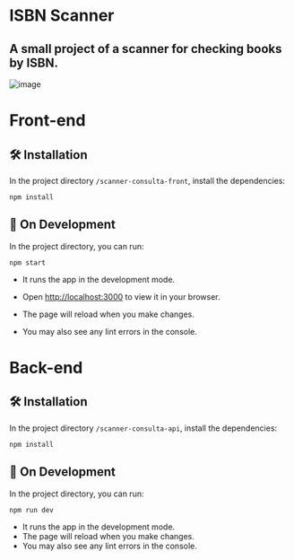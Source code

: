 # ISBN Scanner
## A small project of a scanner for checking books by ISBN.

![image](https://user-images.githubusercontent.com/113925909/230692222-266d0254-0f2a-463c-88e4-8a76cdba97ce.png)

# Front-end

## 🛠️ Installation

In the project directory `/scanner-consulta-front`, install the dependencies:
```
npm install
```

## 🌱 On Development

In the project directory, you can run:
```
npm start
```

- It runs the app in the development mode.
- Open [http://localhost:3000](http://localhost:3000) to view it in your browser.

- The page will reload when you make changes.
- You may also see any lint errors in the console.

# Back-end

## 🛠️ Installation

In the project directory `/scanner-consulta-api`, install the dependencies:
```
npm install
```

## 🌱 On Development

In the project directory, you can run:
```
npm run dev
```

- It runs the app in the development mode.
- The page will reload when you make changes.
- You may also see any lint errors in the console.

